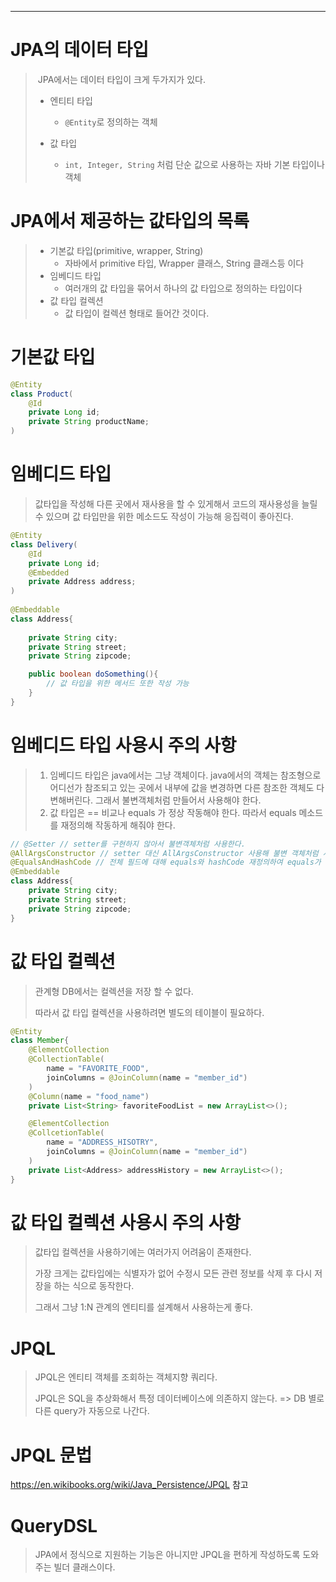 ----------

# JPA의 데이터 타입

> ​	JPA에서는 데이터 타입이 크게 두가지가 있다.
>
> - 엔티티 타입
>   - `@Entity`로 정의하는 객체
>
> - 값 타입
>   - `int, Integer, String` 처럼 단순 값으로 사용하는 자바 기본 타입이나 객체





# JPA에서 제공하는 값타입의 목록

> - 기본값 타입(primitive, wrapper, String)
>   - 자바에서 primitive 타입, Wrapper 클래스, String 클래스등 이다
> - 임베디드 타입
>   - 여러개의 값 타입을 묶어서 하나의 값 타입으로 정의하는 타입이다
> - 값 타입 컬렉션
>   - 값 타입이 컬렉션 형태로 들어간 것이다.



# 기본값 타입



```java
@Entity
class Product(
    @Id
	private Long id;
    private String productName;
)
```


# 임베디드 타입 

> 값타입을 작성해 다른 곳에서 재사용을 할 수 있게해서 코드의 재사용성을 늘릴 수 있으며 값 타입만을 위한 메소드도 작성이 가능해 응집력이 좋아진다.

```java
@Entity
class Delivery(
    @Id
	private Long id;
    @Embedded
    private Address address;
)
    
@Embeddable
class Address{
    
    private String city;
    private String street;
    private String zipcode;

    public boolean doSomething(){
        // 값 타입을 위한 메서드 또한 작성 가능  
    }
}
```


# 임베디드 타입 사용시 주의 사항

>1. 임베디드 타입은 java에서는 그냥 객체이다. java에서의 객체는 참조형으로 어디선가 참조되고 있는 곳에서 내부에 값을 변경하면 다른 참조한 객체도 다 변해버린다. 그래서 불변객체처럼 만들어서 사용해야 한다.
>2. 값 타입은 == 비교나 equals 가 정상 작동해야 한다. 따라서 equals 메소드를 재정의해 작동하게 해줘야 한다.

```java
// @Setter // setter를 구현하지 않아서 불변객체처럼 사용한다.
@AllArgsConstructor	// setter 대신 AllArgsConstructor 사용해 불변 객체처럼 사용한다.
@EqualsAndHashCode // 전체 필드에 대해 equals와 hashCode 재정의하여 equals가 작동하게 한다.
@Embeddable
class Address{
    private String city;
    private String street;
    private String zipcode;
}
```





# 값 타입 컬렉션

>관계형 DB에서는 컬렉션을 저장 할 수 없다.
>
>따라서 값 타입 컬렉션을 사용하려면 별도의 테이블이 필요하다.

```java
@Entity
class Member{
    @ElementCollection
    @CollectionTable(
        name = "FAVORITE_FOOD", 
        joinColumns = @JoinColumn(name = "member_id")
    )
    @Column(name = "food_name")
    private List<String> favoriteFoodList = new ArrayList<>();

    @ElementCollection
    @CollcetionTable(
        name = "ADDRESS_HISOTRY",
        joinColumns = @JoinColumn(name = "member_id")
    )
    private List<Address> addressHistory = new ArrayList<>(); 
}
```



# 값 타입 컬렉션 사용시 주의 사항

> 값타입 컬렉션을 사용하기에는 여러가지 어려움이 존재한다.
>
> 가장 크게는 값타입에는 식별자가 없어 수정시 모든 관련 정보를 삭제 후 다시 저장을 하는 식으로 동작한다.
>
> 그래서 그냥 1:N 관계의 엔티티를 설계해서 사용하는게 좋다.







# JPQL

>JPQL은 엔티티 객체를 조회하는 객체지향 쿼리다. 
>
>JPQL은 SQL을 추상화해서 특정 데이터베이스에 의존하지 않는다.  => DB 별로 다른 query가 자동으로 나간다.



# JPQL 문법

https://en.wikibooks.org/wiki/Java_Persistence/JPQL 참고







# QueryDSL

> JPA에서 정식으로 지원하는 기능은 아니지만 JPQL을 편하게 작성하도록 도와주는 빌더 클래스이다.





